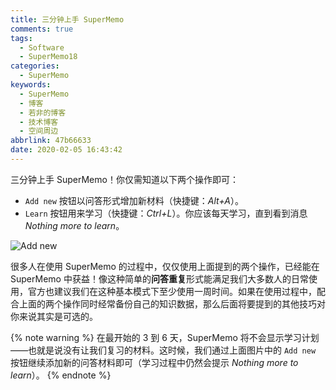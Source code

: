 ```yaml
---
title: 三分钟上手 SuperMemo
comments: true
tags:
  - Software
  - SuperMemo18
categories:
  - SuperMemo
keywords:
  - SuperMemo
  - 博客
  - 若非的博客
  - 技术博客
  - 空间周边
abbrlink: 47b66633
date: 2020-02-05 16:43:42
---
```


三分钟上手 SuperMemo！你仅需知道以下两个操作即可：

- `Add new` 按钮以问答形式增加新材料（快捷键：*Alt+A*）。
- `Learn` 按钮用来学习（快捷键：*Ctrl+L*）。你应该每天学习，直到看到消息 *Nothing more to learn*。

<!-- more -->

![Add new](https://help.supermemo.org/images/0/04/Add_new.jpg)

很多人在使用 SuperMemo 的过程中，仅仅使用上面提到的两个操作，已经能在 SuperMemo 中获益！像这种简单的**问答重复**形式能满足我们大多数人的日常使用，官方也建议我们在这种基本模式下至少使用一周时间。如果在使用过程中，配合上面的两个操作同时经常备份自己的知识数据，那么后面将要提到的其他技巧对你来说其实是可选的。

{% note warning %}
  在最开始的 3 到 6 天，SuperMemo 将不会显示学习计划——也就是说没有让我们复习的材料。这时候，我们通过上面图片中的 `Add new` 按钮继续添加新的问答材料即可（学习过程中仍然会提示 *Nothing more to learn*）。
{% endnote %}
